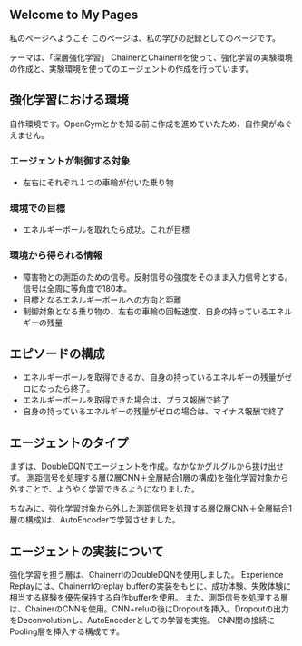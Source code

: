 ## Welcome to My Pages

私のページへようこそ
このページは、私の学びの記録としてのページです。

テーマは、「深層強化学習」
ChainerとChainerrlを使って、強化学習の実験環境の作成と、実験環境を使ってのエージェントの作成を行っています。

## 強化学習における環境
自作環境です。OpenGymとかを知る前に作成を進めていたため、自作臭がぬぐえません。

### エージェントが制御する対象
- 左右にそれぞれ１つの車輪が付いた乗り物

### 環境での目標
- エネルギーボールを取れたら成功。これが目標

### 環境から得られる情報
- 障害物との測距のための信号。反射信号の強度をそのまま入力信号とする。信号は全周に等角度で180本。
- 目標となるエネルギーボールへの方向と距離
- 制御対象となる乗り物の、左右の車輪の回転速度、自身の持っているエネルギーの残量

## エピソードの構成
- エネルギーボールを取得できるか、自身の持っているエネルギーの残量がゼロになったら終了。
- エネルギーボールを取得できた場合は、プラス報酬で終了
- 自身の持っているエネルギーの残量がゼロの場合は、マイナス報酬で終了

## エージェントのタイプ
まずは、DoubleDQNでエージェントを作成。なかなかグルグルから抜け出せず。
測距信号を処理する層(2層CNN＋全層結合1層の構成)を強化学習対象から外すことで、ようやく学習できるようになりました。

ちなみに、強化学習対象から外した測距信号を処理する層(2層CNN＋全層結合1層の構成)は、AutoEncoderで学習させました。

## エージェントの実装について
強化学習を担う層は、ChainerrlのDoubleDQNを使用しました。
Experience Replayには、Chainerrlのreplay bufferの実装をもとに、成功体験、失敗体験に相当する経験を優先保持する自作bufferを使用。
また、測距信号を処理する層は、ChainerのCNNを使用。CNN+reluの後にDropoutを挿入。Dropoutの出力をDeconvolutionし、AutoEncoderとしての学習を実施。
CNN間の接続にPooling層を挿入する構成です。


